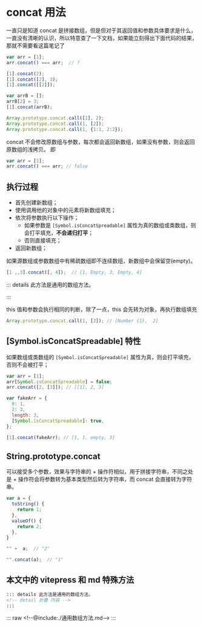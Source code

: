 
# concat 用法

一直只是知道 concat  是拼接数组，但是但对于其返回值和参数具体要求是什么，一直没有清晰的认识，所以特意查了一下文档，如果能立刻得出下面代码的结果，那就不需要看这篇笔记了

```js
var arr = [1];
arr.concat() === arr;  // ?

[1].concat(2);
[1].concat([2], 3);
[1].concat([[2]]);

var arrB = [];
arrB[2] = 3;
[1].concat(arrB);

Array.prototype.concat.call([1], 2);
Array.prototype.concat.call(1, [2]);
Array.prototype.concat.call(1, {1:1, 2:2});

```

concat 不会修改原数组与参数，每次都会返回新数组，如果没有参数，则会返回原数组的浅拷贝。
即
```js
var arr = [1];
arr.concat() === arr; // false
```


## 执行过程

- 首先创建新数组；
- 使用调用他的对象中的元素将新数组填充；
- 依次将参数执行以下操作；
  - 如果参数是 `[Symbol.isConcatSpreadable]` 属性为真的数组或类数组，则会打平填充，**不会递归打平**；
  - 否则直接填充；
- 返回新数组；

如果源数组或参数数组中有稀疏数组即不连续数组，新数组中会保留空(empty)。

```js
[1 ,,3].concat([, 4]);  // [1, Empty, 3, Empty, 4]
```

::: details 此方法是通用的数组方法。

<!--@include: ./通用数组方法.md-->
:::


this 值和参数会执行相同的判断，除了一点，this 会先转为对象，再执行数组填充

```js
Array.prototype.concat.call(1, [2]); // [Number {1},  2]

```

## [Symbol.isConcatSpreadable] 特性

如果数组或类数组的 `[Symbol.isConcatSpreadable]` 属性为真，则会打平填充，否则不会被打平；

```js
var arr = [1];
arr[Symbol.isConcatSpreadable] = false;
arr.concat([2, [3]]); // [[1], 2, 3]

var fakeArr = {
  0: 1,
  2: 3,
  length: 3,
  [Symbol.isConcatSpreadable]: true,
};

[1].concat(fakeArr); // [1, 1, empty, 3]


```

## String.prototype.concat 

可以接受多个参数，效果与字符串的 + 操作符相似，用于拼接字符串，不同之处是 + 操作符会将参数转为基本类型然后转为字符串，而 concat 会直接转为字符串。

```js
var a = {
  toString() {
    return 1;
  },
  valueOf() {
    return 2;
  },
}

"" +  a;  // "2"

"".concat(a);  // "1"

```



## 本文中的 vitepress 和 md 特殊方法


```md
::: details 此方法是通用的数组方法。
<!-- detail 折叠 内容 -->
:::
```
::: raw
\<!--@include:./通用数组方法.md--\>
:::









